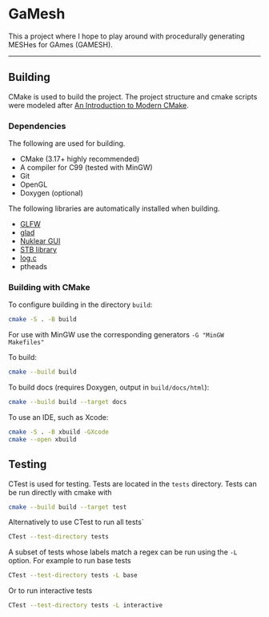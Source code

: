 # GaMesh

This a project where I hope to play around with procedurally generating MESHes for GAmes (GAMESH).

---

## Building
CMake is used to build the project.
The project structure and cmake scripts were modeled after [An Introduction to Modern CMake](https://cliutils.gitlab.io/modern-cmake/).


### Dependencies
The following are used for building.
* CMake (3.17+ highly recommended)
* A compiler for C99 (tested with MinGW)
* Git
* OpenGL
* Doxygen (optional)

The following libraries are automatically installed when building.
* [GLFW](https://www.glfw.org/)
* [glad](https://github.com/Dav1dde/glad)
* [Nuklear GUI](https://github.com/Immediate-Mode-UI/Nuklear)
* [STB library](https://github.com/nothings/stb)
* [log.c](https://github.com/rxi/log.c)
* ptheads

### Building with CMake

To configure building in the directory `build`:

```bash
cmake -S . -B build
```
For use with MinGW use the corresponding generators `-G "MinGW Makefiles"`

To build:

```bash
cmake --build build
```

To build docs (requires Doxygen, output in `build/docs/html`):

```bash
cmake --build build --target docs
```

To use an IDE, such as Xcode:

```bash
cmake -S . -B xbuild -GXcode
cmake --open xbuild
```

## Testing

CTest is used for testing.
Tests are located in the `tests` directory.
Tests can be run directly with cmake with 

```bash
cmake --build build --target test
```

Alternatively to use CTest to run all tests`
```bash
CTest --test-directory tests
```

A subset of tests whose labels match a regex can be run using the `-L` option.
For example to run base tests
```bash
CTest --test-directory tests -L base
```

Or to run interactive tests
```bash
CTest --test-directory tests -L interactive
```